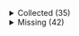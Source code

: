 <details><summary>Collected (35)</summary>
<p>

| Packet |
| --- |
| login |
| custom_payload |
| difficulty |
| spawn_position |
| abilities |
| held_item_slot |
| entity_status |
| statistics |
| player_info |
| position |
| world_border |
| update_time |
| window_items |
| set_slot |
| map_chunk |
| tile_entity_data |
| entity_metadata |
| entity_update_attributes |
| update_health |
| experience |
| multi_block_change |
| spawn_entity_living |
| spawn_entity |
| entity_velocity |
| entity_head_rotation |
| block_change |
| entity_teleport |
| sound_effect |
| entity_equipment |
| entity_destroy |
| world_event |
| entity_move_look |
| rel_entity_move |
| keep_alive |
| entity_look |

</p>
</details>
<details><summary>Missing (42)</summary>
<p>

| Packet |
| --- |
| spawn_entity_experience_orb |
| spawn_entity_weather |
| spawn_entity_painting |
| named_entity_spawn |
| animation |
| block_break_animation |
| block_action |
| boss_bar |
| tab_complete |
| chat |
| transaction |
| close_window |
| open_window |
| craft_progress_bar |
| set_cooldown |
| named_sound_effect |
| kick_disconnect |
| explosion |
| unload_chunk |
| game_state_change |
| world_particles |
| map |
| entity |
| vehicle_move |
| open_sign_entity |
| combat_event |
| bed |
| remove_entity_effect |
| resource_pack_send |
| respawn |
| camera |
| scoreboard_display_objective |
| attach_entity |
| scoreboard_objective |
| set_passengers |
| teams |
| scoreboard_score |
| title |
| update_sign |
| playerlist_header |
| collect |
| entity_effect |

</p>
</details>